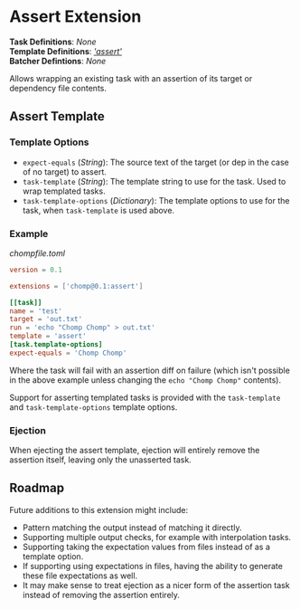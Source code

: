 # Assert Extension

**Task Definitions**: _None_<br/>
**Template Definitions**: _['assert'](#assert-template)_<br/>
**Batcher Defintions**: _None_

Allows wrapping an existing task with an assertion of its target or dependency file contents.

## Assert Template

### Template Options

* `expect-equals` (_String_): The source text of the target (or dep in the case of no target) to assert.
* `task-template` (_String_): The template string to use for the task. Used to wrap templated tasks.
* `task-template-options` (_Dictionary_): The template options to use for the task, when `task-template` is used above.

### Example

_chompfile.toml_
```toml
version = 0.1

extensions = ['chomp@0.1:assert']

[[task]]
name = 'test'
target = 'out.txt'
run = 'echo "Chomp Chomp" > out.txt'
template = 'assert'
[task.template-options]
expect-equals = 'Chomp Chomp'
```

Where the task will fail with an assertion diff on failure (which isn't possible in the above example unless changing the `echo "Chomp Chomp"` contents).

Support for asserting templated tasks is provided with the `task-template` and `task-template-options` template options.

### Ejection

When ejecting the assert template, ejection will entirely remove the assertion itself, leaving only the unasserted task.

## Roadmap

Future additions to this extension might include:

* Pattern matching the output instead of matching it directly.
* Supporting multiple output checks, for example with interpolation tasks.
* Supporting taking the expectation values from files instead of as a template option.
* If supporting using expectations in files, having the ability to generate these file expectations as well.
* It may make sense to treat ejection as a nicer form of the assertion task instead of removing the assertion entirely.
